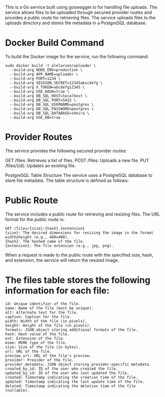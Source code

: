This is a Go service built using goswagger.io for handling file uploads. The service allows files to be uploaded through secured provider routes and provides a public route for retrieving files. The service uploads files to the uploads directory and stores file metadata in a PostgreSQL database.

# Docker Build Command
To build the Docker image for the service, run the following command:
```
sudo docker build -t olelarsen/uploader \
  --build-arg NODE_ENV=production \
  --build-arg APP_NAME=uploader \
  --build-arg PORT=1234 \
  --build-arg SESSION_SECRET=12345abscdefg \
  --build-arg X_TOKEN=abcdefg12345 \
  --build-arg USE_HASH=true \
  --build-arg DB_SQL_HOST=localhost \
  --build-arg DB_SQL_PORT=5432 \
  --build-arg DB_SQL_USERNAME=postgres \
  --build-arg DB_SQL_PASSWORD=postgres \
  --build-arg DB_SQL_DATABASE=sheira \
  --build-arg USE_DB=true .
```
# Provider Routes
The service provides the following secured provider routes:

GET /files: Retrieves a list of files.
POST /files: Uploads a new file.
PUT /files/{id}: Updates an existing file.

PostgreSQL Table Structure
The service uses a PostgreSQL database to store file metadata. The table structure is defined as follows:

# Public Route
The service includes a public route for retrieving and resizing files. The URL format for the public route is:
```
GET /files/{size}:{hash}.{extension}
{size}: The desired dimensions for resizing the image in the format widthxheight (e.g., 400x400).
{hash}: The hashed name of the file.
{extension}: The file extension (e.g., jpg, png).
```
When a request is made to the public route with the specified size, hash, and extension, the service will return the resized image.


# The files table stores the following information for each file:
```
id: Unique identifier of the file.
name: Name of the file (must be unique).
alt: Alternate text for the file.
caption: Caption for the file.
width: Width of the file (in pixels).
height: Height of the file (in pixels).
formats: JSON object storing additional formats of the file.
hash: Hash value of the file.
ext: Extension of the file.
mime: MIME type of the file.
size: Size of the file (in bytes).
url: URL of the file.
preview_url: URL of the file's preview.
provider: Provider of the file.
provider_metadata: JSON object storing provider-specific metadata.
created_by_id: ID of the user who created the file.
updated_by_id: ID of the user who last updated the file.
created: Timestamp indicating the creation time of the file.
updated: Timestamp indicating the last update time of the file.
deleted: Timestamp indicating the deletion time of the file (nullable).
```